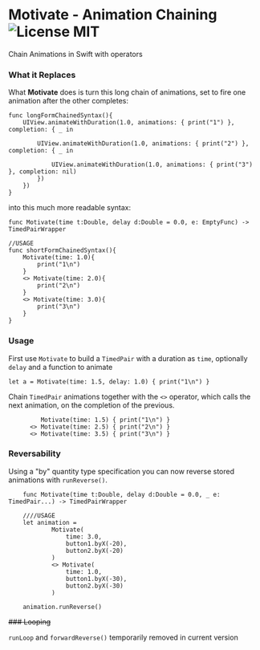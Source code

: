 # Motivate - Animation Chaining ![License MIT](https://go-shields.herokuapp.com/license-MIT-blue.png)
Chain Animations in Swift with operators

### What it Replaces

What **Motivate** does is turn this long chain of animations, set to fire one animation after the other completes:

```
func longFormChainedSyntax(){
    UIView.animateWithDuration(1.0, animations: { print("1") }, completion: { _ in
        
        UIView.animateWithDuration(1.0, animations: { print("2") }, completion: { _ in
            
            UIView.animateWithDuration(1.0, animations: { print("3") }, completion: nil)
        })
    })
}
```

into this much more readable syntax:


```
func Motivate(time t:Double, delay d:Double = 0.0, e: EmptyFunc) -> TimedPairWrapper

//USAGE
func shortFormChainedSyntax(){
    Motivate(time: 1.0){
        print("1\n")
    }
    <> Motivate(time: 2.0){
        print("2\n")
    }
    <> Motivate(time: 3.0){
        print("3\n")
    }
}
```

### Usage

First use `Motivate` to build a `TimedPair` with a duration as `time`, optionally `delay` and a function to animate

```
let a = Motivate(time: 1.5, delay: 1.0) { print("1\n") }
```

Chain  `TimedPair` animations together with the `<>` operator, which calls the next animation, on the completion of the previous.

```
         Motivate(time: 1.5) { print("1\n") }
      <> Motivate(time: 2.5) { print("2\n") }
      <> Motivate(time: 3.5) { print("3\n") }
```

### Reversability
Using a "by" quantity type specification you can now reverse stored animations with `runReverse()`.


```
    func Motivate(time t:Double, delay d:Double = 0.0, _ e: TimedPair...) -> TimedPairWrapper
    
    ////USAGE
    let animation =
            Motivate(
                time: 3.0,
                button1.byX(-20),
                button2.byX(-20)
            )
            <> Motivate(
                time: 1.0,
                button1.byX(-30),
                button2.byX(-30)
            )
         
    animation.runReverse()
```


~~### Looping~~

`runLoop` and `forwardReverse()` temporarily removed in current version
